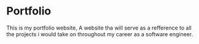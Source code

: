 # Portfolio
This is my portfolio website, A website tha will serve as a refference to all the projects i would take on throughout my career as a software engineer.
